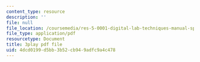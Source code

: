 ```yaml
---
content_type: resource
description: ''
file: null
file_location: /coursemedia/res-5-0001-digital-lab-techniques-manual-spring-2007/4dcd0199d5bb3b52cb949adfc9a4c478_fHEk2WFgmXQ.pdf
file_type: application/pdf
resourcetype: Document
title: 3play pdf file
uid: 4dcd0199-d5bb-3b52-cb94-9adfc9a4c478
---
```

